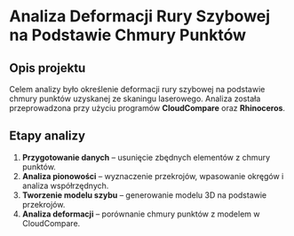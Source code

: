 # Analiza Deformacji Rury Szybowej na Podstawie Chmury Punktów

## Opis projektu
Celem analizy było określenie deformacji rury szybowej na podstawie chmury punktów uzyskanej ze skaningu laserowego. Analiza została przeprowadzona przy użyciu programów **CloudCompare** oraz **Rhinoceros**.

## Etapy analizy
1. **Przygotowanie danych** – usunięcie zbędnych elementów z chmury punktów.
2. **Analiza pionowości** – wyznaczenie przekrojów, wpasowanie okręgów i analiza współrzędnych.
3. **Tworzenie modelu szybu** – generowanie modelu 3D na podstawie przekrojów.
4. **Analiza deformacji** – porównanie chmury punktów z modelem w CloudCompare.
